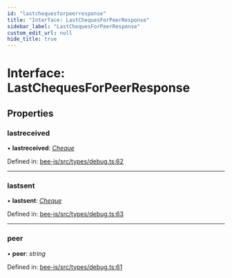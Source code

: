 ```yaml
---
id: "lastchequesforpeerresponse"
title: "Interface: LastChequesForPeerResponse"
sidebar_label: "LastChequesForPeerResponse"
custom_edit_url: null
hide_title: true
---
```


# Interface: LastChequesForPeerResponse

## Properties

### lastreceived

• **lastreceived**: [*Cheque*](cheque.md)

Defined in: [bee-js/src/types/debug.ts:62](https://github.com/ethersphere/bee-js/blob/7dfd556/src/types/debug.ts#L62)

___

### lastsent

• **lastsent**: [*Cheque*](cheque.md)

Defined in: [bee-js/src/types/debug.ts:63](https://github.com/ethersphere/bee-js/blob/7dfd556/src/types/debug.ts#L63)

___

### peer

• **peer**: *string*

Defined in: [bee-js/src/types/debug.ts:61](https://github.com/ethersphere/bee-js/blob/7dfd556/src/types/debug.ts#L61)
